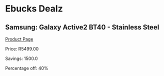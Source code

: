 
# Ebucks Dealz
## Samsung: Galaxy Active2 BT40 - Stainless Steel
[Product Page](https://www.ebucks.com/web/shop/productSelected.do?prodId=1066539009&catId=1158502431)

Price: R5499.00

Savings: 1500.0

Percentage off: 40%
	